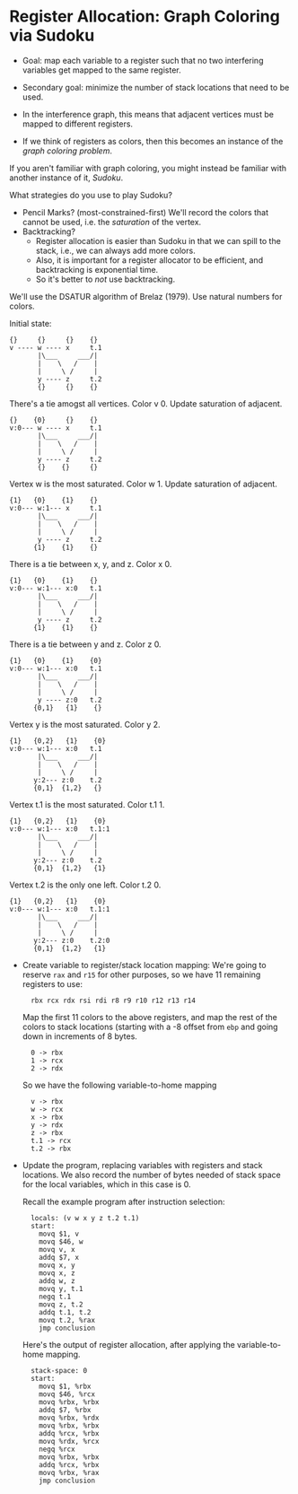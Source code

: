# Register Allocation: Graph Coloring via Sudoku

* Goal: map each variable to a register such that no two interfering
  variables get mapped to the same register. 
  
* Secondary goal: minimize the number of stack locations that need
  to be used.

* In the interference graph, this means that adjacent vertices must be
  mapped to different registers. 

* If we think of registers as colors, then this becomes an instance of
  the *graph coloring problem*.

If you aren't familiar with graph coloring, you might instead be
familiar with another instance of it, *Sudoku*.

What strategies do you use to play Sudoku?

* Pencil Marks? (most-constrained-first)
  We'll record the colors that cannot be used,
  i.e. the *saturation* of the vertex.
* Backtracking?
    * Register allocation is easier than Sudoku in
      that we can spill to the stack, i.e., we can always add more colors.
    * Also, it is important for a register allocator to be
	  efficient, and backtracking is exponential time.
	* So it's better to *not* use backtracking.

We'll use the DSATUR algorithm of Brelaz (1979).
Use natural numbers for colors.

Initial state:

    {}     {}     {}    {}
    v ---- w ---- x     t.1
	       |\___     ___/|
		   |    \   /    |
		   |     \ /     |
		   y ---- z     t.2
		   {}     {}    {}

There's a tie amogst all vertices. Color v 0. Update saturation of adjacent.

    {}    {0}     {}    {}
    v:0--- w ---- x     t.1
	       |\___     ___/|
		   |    \   /    |
		   |     \ /     |
	       y ---- z     t.2
		   {}    {}     {}

Vertex w is the most saturated. Color w 1. Update saturation of adjacent.

    {1}   {0}    {1}    {}
    v:0--- w:1--- x     t.1
	       |\___     ___/|
		   |    \   /    |
		   |     \ /     |
	       y ---- z     t.2
		  {1}    {1}    {}


There is a tie between x, y, and z. Color x 0. 

    {1}   {0}    {1}    {}
    v:0--- w:1--- x:0   t.1
	       |\___     ___/|
		   |    \   /    |
		   |     \ /     |
	       y ---- z     t.2
		  {1}    {1}    {}

There is a tie between y and z. Color z 0.

    {1}   {0}    {1}    {0}
    v:0--- w:1--- x:0   t.1
	       |\___     ___/|
		   |    \   /    |
		   |     \ /     |
	       y ---- z:0   t.2
		  {0,1}   {1}    {}

Vertex y is the most saturated. Color y 2.

    {1}   {0,2}   {1}    {0}
    v:0--- w:1--- x:0   t.1
	       |\___     ___/|
		   |    \   /    |
		   |     \ /     |
	      y:2--- z:0    t.2
		  {0,1}  {1,2}   {}

Vertex t.1 is the most saturated. Color t.1 1.

    {1}   {0,2}   {1}    {0}
    v:0--- w:1--- x:0   t.1:1
	       |\___     ___/|
		   |    \   /    |
		   |     \ /     |
	      y:2--- z:0    t.2
		  {0,1}  {1,2}   {1}

Vertex t.2 is the only one left. Color t.2 0.

    {1}   {0,2}   {1}    {0}
    v:0--- w:1--- x:0   t.1:1
	       |\___     ___/|
		   |    \   /    |
		   |     \ /     |
	      y:2--- z:0    t.2:0
		  {0,1}  {1,2}   {1}

* Create variable to register/stack location mapping:
  We're going to reserve `rax` and `r15` for other purposes,
  so we have 11 remaining registers to use:

        rbx rcx rdx rsi rdi r8 r9 r10 r12 r13 r14
	
  Map the first 11 colors to the above registers, and map the rest of
  the colors to stack locations (starting with a -8 offset from `ebp`
  and going down in increments of 8 bytes.

		0 -> rbx
		1 -> rcx
		2 -> rdx

  So we have the following variable-to-home mapping

		v -> rbx
		w -> rcx
		x -> rbx
		y -> rdx
		z -> rbx
		t.1 -> rcx
		t.2 -> rbx

* Update the program, replacing variables with registers and stack
    locations. We also record the number of bytes needed of stack space
    for the local variables, which in this case is 0.

    Recall the example program after instruction selection:

        locals: (v w x y z t.2 t.1)
        start:
          movq $1, v
          movq $46, w
          movq v, x
          addq $7, x
          movq x, y
          movq x, z
          addq w, z
          movq y, t.1
          negq t.1
          movq z, t.2
          addq t.1, t.2
          movq t.2, %rax
          jmp conclusion

    Here's the output of register allocation, after applying
    the variable-to-home mapping.

		stack-space: 0
		start:
          movq $1, %rbx
		  movq $46, %rcx
		  movq %rbx, %rbx
		  addq $7, %rbx
		  movq %rbx, %rdx
		  movq %rbx, %rbx
		  addq %rcx, %rbx
		  movq %rdx, %rcx
		  negq %rcx
		  movq %rbx, %rbx
		  addq %rcx, %rbx
		  movq %rbx, %rax
          jmp conclusion

